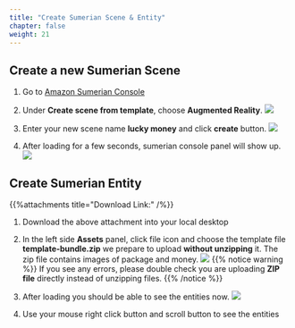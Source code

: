 ```yaml
---
title: "Create Sumerian Scene & Entity"
chapter: false
weight: 21
---
```



## Create a new Sumerian Scene

1. Go to [Amazon Sumerian Console](https://us-west-2.console.aws.amazon.com/sumerian/home/start)

1. Under **Create scene from template**, choose **Augmented Reality**.
   ![](/image/WechatIMG4_1.png)
    
1. Enter your new scene name **lucky money** and click **create** button.
   ![](/image/WechatIMG6_1.png)
    
1. After loading for a few seconds, sumerian console panel will show up.
   ![](/image/WechatIMG7_1.png)
   

## Create Sumerian Entity

{{%attachments title="Download Link:" /%}}

1. Download the above attachment into your local desktop 

1. In the left side **Assets** panel, click file icon and choose the template file **template-bundle.zip** we prepare to upload **without unzipping** it. The zip file contains images of package and money.
![](/image/WechatIMG5.png) 
{{% notice warning %}}
If you see any errors, please double check you are uploading **ZIP file** directly instead of unzipping files.
{{% /notice %}}

1. After loading you should be able to see the entities now.
   ![](/images/addSumerian/create-scene.png)

1. Use your mouse right click button and scroll button to see the entities

